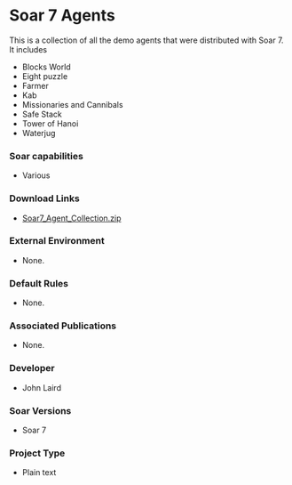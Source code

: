# Soar 7 Agents #
This is a collection of all the demo agents that were distributed with Soar 7.  It includes
  * Blocks World
  * Eight puzzle
  * Farmer
  * Kab
  * Missionaries and Cannibals
  * Safe Stack
  * Tower of Hanoi
  * Waterjug


### Soar capabilities ###
  * Various

### Download Links ###
  * [Soar7\_Agent\_Collection.zip](http://web.eecs.umich.edu/~soar/downloads/Agents/Soar7_Agent_Collection.zip)

### External Environment ###
  * None.

### Default Rules ###
  * None.

### Associated Publications ###
  * None.

### Developer ###
  * John Laird

### Soar Versions ###
  * Soar 7

### Project Type ###
  * Plain text